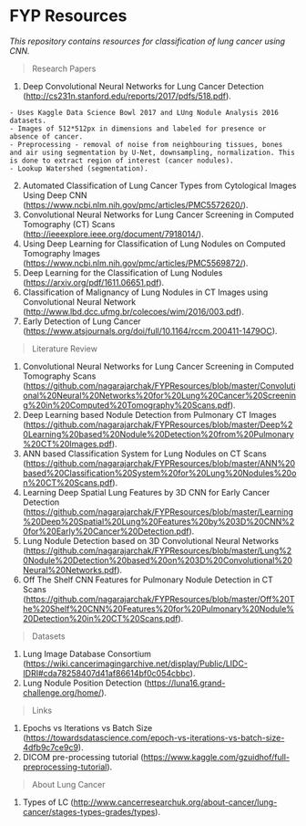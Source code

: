 # FYP Resources
*This repository contains resources for classification of lung cancer using CNN.*

> Research Papers

1. Deep Convolutional Neural Networks for Lung Cancer Detection (http://cs231n.stanford.edu/reports/2017/pdfs/518.pdf).

```
- Uses Kaggle Data Science Bowl 2017 and LUng Nodule Analysis 2016 datasets.
- Images of 512*512px in dimensions and labeled for presence or absence of cancer.
- Preprocessing - removal of noise from neighbouring tissues, bones and air using segmentation by U-Net, downsampling, normalization. This is done to extract region of interest (cancer nodules).
- Lookup Watershed (segmentation).
```

2. Automated Classification of Lung Cancer Types from Cytological Images Using Deep CNN (https://www.ncbi.nlm.nih.gov/pmc/articles/PMC5572620/).
3. Convolutional Neural Networks for Lung Cancer Screening in Computed Tomography (CT) Scans (http://ieeexplore.ieee.org/document/7918014/).
4. Using Deep Learning for Classification of Lung Nodules on Computed Tomography Images (https://www.ncbi.nlm.nih.gov/pmc/articles/PMC5569872/).
5. Deep Learning for the Classification of Lung Nodules (https://arxiv.org/pdf/1611.06651.pdf).
6. Classification of Malignancy of Lung Nodules in CT Images using Convolutional Neural Network (http://www.lbd.dcc.ufmg.br/colecoes/wim/2016/003.pdf).
7. Early Detection of Lung Cancer (https://www.atsjournals.org/doi/full/10.1164/rccm.200411-1479OC).

> Literature Review

1. Convolutional Neural Networks for Lung Cancer Screening in Computed Tomography Scans (https://github.com/nagarajarchak/FYPResources/blob/master/Convolutional%20Neural%20Networks%20for%20Lung%20Cancer%20Screening%20in%20Computed%20Tomography%20Scans.pdf).
2. Deep Learning based Nodule Detection from Pulmonary CT Images (https://github.com/nagarajarchak/FYPResources/blob/master/Deep%20Learning%20based%20Nodule%20Detection%20from%20Pulmonary%20CT%20Images.pdf).
3. ANN based Classification System for Lung Nodules on CT Scans (https://github.com/nagarajarchak/FYPResources/blob/master/ANN%20based%20Classification%20System%20for%20Lung%20Nodules%20on%20CT%20Scans.pdf).
4. Learning Deep Spatial Lung Features by 3D CNN for Early Cancer Detection (https://github.com/nagarajarchak/FYPResources/blob/master/Learning%20Deep%20Spatial%20Lung%20Features%20by%203D%20CNN%20for%20Early%20Cancer%20Detection.pdf).
5. Lung Nodule Detection based on 3D Convolutional Neural Networks (https://github.com/nagarajarchak/FYPResources/blob/master/Lung%20Nodule%20Detection%20based%20on%203D%20Convolutional%20Neural%20Networks.pdf).
6. Off The Shelf CNN Features for Pulmonary Nodule Detection in CT Scans (https://github.com/nagarajarchak/FYPResources/blob/master/Off%20The%20Shelf%20CNN%20Features%20for%20Pulmonary%20Nodule%20Detection%20in%20CT%20Scans.pdf).

> Datasets

1. Lung Image Database Consortium (https://wiki.cancerimagingarchive.net/display/Public/LIDC-IDRI#cda78258407d41af86614bf0c054cbbc).
2. Lung Nodule Position Detection (https://luna16.grand-challenge.org/home/).

> Links

1. Epochs vs Iterations vs Batch Size (https://towardsdatascience.com/epoch-vs-iterations-vs-batch-size-4dfb9c7ce9c9).
2. DICOM pre-processing tutorial (https://www.kaggle.com/gzuidhof/full-preprocessing-tutorial).

> About Lung Cancer

1. Types of LC (http://www.cancerresearchuk.org/about-cancer/lung-cancer/stages-types-grades/types).
